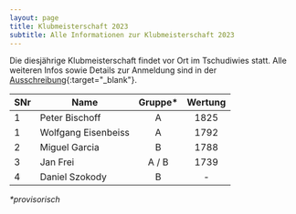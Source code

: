 ```yaml
---
layout: page
title: Klubmeisterschaft 2023
subtitle: Alle Informationen zur Klubmeisterschaft 2023
---
```


Die diesjährige Klubmeisterschaft findet vor Ort im Tschudiwies statt. Alle weiteren Infos sowie Details zur Anmeldung
sind in der [Ausschreibung](Klubmeisterschaft2023.pdf){:target="\_blank"}.

| SNr | Name                | Gruppe* | Wertung |
|-----|---------------------|:-------:|:-------:|
| 1   | Peter Bischoff      |    A    |  1825   |
| 1   | Wolfgang Eisenbeiss |    A    |  1792   |
| 2   | Miguel Garcia       |    B    |  1788   |
| 3   | Jan Frei            |  A / B  |  1739   |
| 4   | Daniel Szokody      |    B    |    -    |

_*provisorisch_